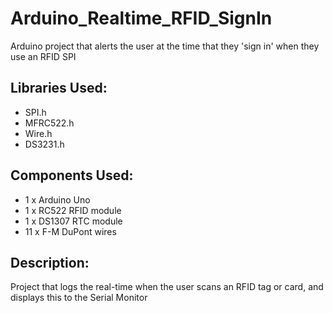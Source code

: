 # Arduino_Realtime_RFID_SignIn
Arduino project that alerts the user at the time that they 'sign in' when they use an RFID SPI

## Libraries Used:
* SPI.h
* MFRC522.h
* Wire.h
* DS3231.h

## Components Used:
* 1 x Arduino Uno
* 1 x RC522 RFID module
* 1 x DS1307 RTC module
* 11 x F-M DuPont wires

## Description:
Project that logs the real-time when the user scans an RFID tag or card, and displays this to the Serial Monitor
